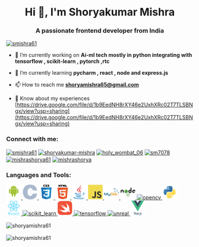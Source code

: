 <h1 align="center">Hi 👋, I'm Shoryakumar Mishra</h1>
<h3 align="center">A passionate frontend developer from India</h3>

<p align="left"> <a href="https://twitter.com/smishra61" target="blank"><img src="https://img.shields.io/twitter/follow/smishra61?logo=twitter&style=for-the-badge" alt="smishra61" /></a> </p>

- 🔭 I’m currently working on **Ai-ml tech mostly in python integrating with tensorflow , scikit-learn , pytorch ,rtc**

- 🌱 I’m currently learning **pycharm , react , node and express.js**

- 📫 How to reach me **shoryamishra65@gmail.com**

- 📄 Know about my experiences [https://drive.google.com/file/d/1b9EedNH8rXY46e2UxhXRc02T7TLSBNgx/view?usp=sharing](https://drive.google.com/file/d/1b9EedNH8rXY46e2UxhXRc02T7TLSBNgx/view?usp=sharing)

<h3 align="left">Connect with me:</h3>
<p align="left">
<a href="https://twitter.com/smishra61" target="blank"><img align="center" src="https://raw.githubusercontent.com/rahuldkjain/github-profile-readme-generator/master/src/images/icons/Social/twitter.svg" alt="smishra61" height="30" width="40" /></a>
<a href="https://linkedin.com/in/shoryakumar-mishra" target="blank"><img align="center" src="https://raw.githubusercontent.com/rahuldkjain/github-profile-readme-generator/master/src/images/icons/Social/linked-in-alt.svg" alt="shoryakumar-mishra" height="30" width="40" /></a>
<a href="https://www.codechef.com/users/holy_wombat_06" target="blank"><img align="center" src="https://cdn.jsdelivr.net/npm/simple-icons@3.1.0/icons/codechef.svg" alt="holy_wombat_06" height="30" width="40" /></a>
<a href="https://www.hackerrank.com/sm7078" target="blank"><img align="center" src="https://raw.githubusercontent.com/rahuldkjain/github-profile-readme-generator/master/src/images/icons/Social/hackerrank.svg" alt="sm7078" height="30" width="40" /></a>
<a href="https://codeforces.com/profile/mishrashorya61" target="blank"><img align="center" src="https://raw.githubusercontent.com/rahuldkjain/github-profile-readme-generator/master/src/images/icons/Social/codeforces.svg" alt="mishrashorya61" height="30" width="40" /></a>
<a href="https://www.leetcode.com/mishrashorya" target="blank"><img align="center" src="https://raw.githubusercontent.com/rahuldkjain/github-profile-readme-generator/master/src/images/icons/Social/leet-code.svg" alt="mishrashorya" height="30" width="40" /></a>
</p>

<h3 align="left">Languages and Tools:</h3>
<p align="left"> <a href="https://developer.android.com" target="_blank" rel="noreferrer"> <img src="https://raw.githubusercontent.com/devicons/devicon/master/icons/android/android-original-wordmark.svg" alt="android" width="40" height="40"/> </a> <a href="https://www.cprogramming.com/" target="_blank" rel="noreferrer"> <img src="https://raw.githubusercontent.com/devicons/devicon/master/icons/c/c-original.svg" alt="c" width="40" height="40"/> </a> <a href="https://www.w3schools.com/css/" target="_blank" rel="noreferrer"> <img src="https://raw.githubusercontent.com/devicons/devicon/master/icons/css3/css3-original-wordmark.svg" alt="css3" width="40" height="40"/> </a> <a href="https://www.w3.org/html/" target="_blank" rel="noreferrer"> <img src="https://raw.githubusercontent.com/devicons/devicon/master/icons/html5/html5-original-wordmark.svg" alt="html5" width="40" height="40"/> </a> <a href="https://www.java.com" target="_blank" rel="noreferrer"> <img src="https://raw.githubusercontent.com/devicons/devicon/master/icons/java/java-original.svg" alt="java" width="40" height="40"/> </a> <a href="https://developer.mozilla.org/en-US/docs/Web/JavaScript" target="_blank" rel="noreferrer"> <img src="https://raw.githubusercontent.com/devicons/devicon/master/icons/javascript/javascript-original.svg" alt="javascript" width="40" height="40"/> </a> <a href="https://www.mysql.com/" target="_blank" rel="noreferrer"> <img src="https://raw.githubusercontent.com/devicons/devicon/master/icons/mysql/mysql-original-wordmark.svg" alt="mysql" width="40" height="40"/> </a> <a href="https://nodejs.org" target="_blank" rel="noreferrer"> <img src="https://raw.githubusercontent.com/devicons/devicon/master/icons/nodejs/nodejs-original-wordmark.svg" alt="nodejs" width="40" height="40"/> </a> <a href="https://opencv.org/" target="_blank" rel="noreferrer"> <img src="https://www.vectorlogo.zone/logos/opencv/opencv-icon.svg" alt="opencv" width="40" height="40"/> </a> <a href="https://www.python.org" target="_blank" rel="noreferrer"> <img src="https://raw.githubusercontent.com/devicons/devicon/master/icons/python/python-original.svg" alt="python" width="40" height="40"/> </a> <a href="https://reactjs.org/" target="_blank" rel="noreferrer"> <img src="https://raw.githubusercontent.com/devicons/devicon/master/icons/react/react-original-wordmark.svg" alt="react" width="40" height="40"/> </a> <a href="https://scikit-learn.org/" target="_blank" rel="noreferrer"> <img src="https://upload.wikimedia.org/wikipedia/commons/0/05/Scikit_learn_logo_small.svg" alt="scikit_learn" width="40" height="40"/> </a> <a href="https://developer.apple.com/swift/" target="_blank" rel="noreferrer"> <img src="https://raw.githubusercontent.com/devicons/devicon/master/icons/swift/swift-original.svg" alt="swift" width="40" height="40"/> </a> <a href="https://www.tensorflow.org" target="_blank" rel="noreferrer"> <img src="https://www.vectorlogo.zone/logos/tensorflow/tensorflow-icon.svg" alt="tensorflow" width="40" height="40"/> </a> <a href="https://unrealengine.com/" target="_blank" rel="noreferrer"> <img src="https://raw.githubusercontent.com/kenangundogan/fontisto/036b7eca71aab1bef8e6a0518f7329f13ed62f6b/icons/svg/brand/unreal-engine.svg" alt="unreal" width="40" height="40"/> </a> <a href="https://vuejs.org/" target="_blank" rel="noreferrer"> <img src="https://raw.githubusercontent.com/devicons/devicon/master/icons/vuejs/vuejs-original-wordmark.svg" alt="vuejs" width="40" height="40"/> </a> </p>

<p><img align="center" src="https://github-readme-stats.vercel.app/api/top-langs?username=shoryamishra61&show_icons=true&locale=en&layout=compact" alt="shoryamishra61" /></p>

<p><img align="center" src="https://github-readme-streak-stats.herokuapp.com/?user=shoryamishra61&" alt="shoryamishra61" /></p>
